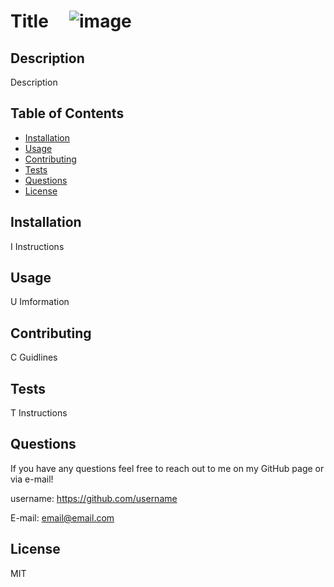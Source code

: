 # Title  &nbsp;&nbsp;&nbsp; ![image](https://img.shields.io/badge/license-MIT-blueviolet)
    
## Description

Description


## Table of Contents

* [Installation](#installation)
* [Usage](#usage)
* [Contributing](#contributing)
* [Tests](#tests)
* [Questions](#questions)
* [License](#license)


## Installation

I Instructions


## Usage

U Imformation


## Contributing

C Guidlines


## Tests

T Instructions


## Questions

If you have any questions feel free to reach out to me on my GitHub page or via e-mail!

username: https://github.com/username

E-mail: email@email.com


## License

MIT
    
